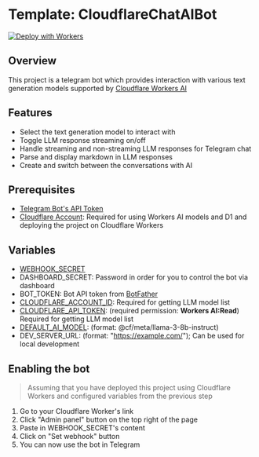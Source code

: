 # Template: CloudflareChatAIBot

[![Deploy with Workers](https://deploy.workers.cloudflare.com/button)](https://deploy.workers.cloudflare.com/?url=https://github.com/Georglider/CloudflareChatAIBot)

## Overview

This project is a telegram bot which provides interaction with various text generation models supported by [Cloudflare Workers AI](https://ai.cloudflare.com)

## Features

* Select the text generation model to interact with
* Toggle LLM response streaming on/off
* Handle streaming and non-streaming LLM responses for Telegram chat
* Parse and display markdown in LLM responses
* Create and switch between the conversations with AI

## Prerequisites

* [Telegram Bot's API Token](https://t.me/botfather)
* [Cloudflare Account](https://cloudflare.com): Required for using Workers AI models and D1 and deploying the project on Cloudflare Workers

## Variables

* [WEBHOOK_SECRET](https://core.telegram.org/bots/api#:~:text=all%20pending%20updates-,secret_token,-String)
* DASHBOARD_SECRET: Password in order for you to control the bot via dashboard
* BOT_TOKEN: Bot API token from [BotFather](https://t.me/botfather)
* [CLOUDFLARE_ACCOUNT_ID](https://developers.cloudflare.com/fundamentals/setup/find-account-and-zone-ids/#find-account-id-workers-and-pages): Required for getting LLM model list
* [CLOUDFLARE_API_TOKEN](https://developers.cloudflare.com/cloudflare-one/api-terraform/scoped-api-tokens/#creating-a-scoped-api-token): (required permission: **Workers AI:Read**) Required for getting LLM model list
* [DEFAULT_AI_MODEL](https://developers.cloudflare.com/workers-ai/models/#text-generation): (format: @cf/meta/llama-3-8b-instruct)
* DEV_SERVER_URL: (format: "https://example.com/"); Can be used for local development

## Enabling the bot
> Assuming that you have deployed this project using Cloudflare Workers and configured variables from the previous step
1. Go to your Cloudflare Worker's link
2. Click "Admin panel" button on the top right of the page
3. Paste in WEBHOOK_SECRET's content
4. Click on "Set webhook" button
5. You can now use the bot in Telegram
